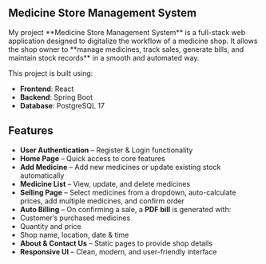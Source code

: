 <h2>Medicine Store Management System</h2>
My project **Medicine Store Management System** is a full-stack web application designed to digitalize the workflow of a medicine shop.  
It allows the shop owner to **manage medicines, track sales, generate bills, and maintain stock records** in a smooth and automated way.  

This project is built using:  
- **Frontend**: React 
- **Backend**: Spring Boot   
- **Database**: PostgreSQL 17 

##  Features
-  **User Authentication** – Register & Login functionality  
-  **Home Page** – Quick access to core features  
-  **Add Medicine** – Add new medicines or update existing stock automatically  
-  **Medicine List** – View, update, and delete medicines  
-  **Selling Page** – Select medicines from a dropdown, auto-calculate prices, add multiple medicines, and confirm order  
-  **Auto Billing** – On confirming a sale, a **PDF bill** is generated with:  
  - Customer’s purchased medicines  
  - Quantity and price  
  - Shop name, location, date & time  
-  **About & Contact Us** – Static pages to provide shop details  
-  **Responsive UI** – Clean, modern, and user-friendly interface

  

